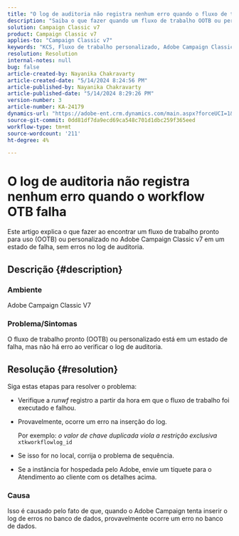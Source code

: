 ```yaml
---
title: "O log de auditoria não registra nenhum erro quando o fluxo de trabalho OOTB falha"
description: "Saiba o que fazer quando um fluxo de trabalho OOTB ou personalizado no Adobe Campaign Classic falha, mas nenhum erro é encontrado no log de auditoria."
solution: Campaign Classic v7
product: Campaign Classic v7
applies-to: "Campaign Classic v7"
keywords: "KCS, Fluxo de trabalho personalizado, Adobe Campaign Classic v7, Log de auditoria, Fluxo de trabalho OOTB, ACC"
resolution: Resolution
internal-notes: null
bug: false
article-created-by: Nayanika Chakravarty
article-created-date: "5/14/2024 8:24:56 PM"
article-published-by: Nayanika Chakravarty
article-published-date: "5/14/2024 8:29:26 PM"
version-number: 3
article-number: KA-24179
dynamics-url: "https://adobe-ent.crm.dynamics.com/main.aspx?forceUCI=1&pagetype=entityrecord&etn=knowledgearticle&id=977a2e01-3012-ef11-9f8a-6045bd026dc7"
source-git-commit: 0dd81df7da9ecd69ca548c701d1dbc259f365eed
workflow-type: tm+mt
source-wordcount: '211'
ht-degree: 4%

---
```


# O log de auditoria não registra nenhum erro quando o workflow OTB falha


Este artigo explica o que fazer ao encontrar um fluxo de trabalho pronto para uso (OOTB) ou personalizado no Adobe Campaign Classic v7 em um estado de falha, sem erros no log de auditoria.

## Descrição {#description}


### <b>Ambiente</b>

Adobe Campaign Classic V7

### <b>Problema/Sintomas</b>

O fluxo de trabalho pronto (OOTB) ou personalizado está em um estado de falha, mas não há erro ao verificar o log de auditoria.


## Resolução {#resolution}


Siga estas etapas para resolver o problema:

- Verifique a *runwf* registro a partir da hora em que o fluxo de trabalho foi executado e falhou.
- Provavelmente, ocorre um erro na inserção do log.

  Por exemplo: *o valor de chave duplicada viola a restrição exclusiva* `xtkworkflowlog_id`
- Se isso for no local, corrija o problema de sequência.
- Se a instância for hospedada pelo Adobe, envie um tíquete para o Atendimento ao cliente com os detalhes acima.


### <b>Causa</b>

Isso é causado pelo fato de que, quando o Adobe Campaign tenta inserir o log de erros no banco de dados, provavelmente ocorre um erro no banco de dados.
